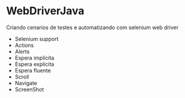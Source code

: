# WebDriverJava
Criando cenarios de testes e automatizando com selenium web driver
- Selenium support
- Actions
- Alerts
- Espera implícita
- Espera explícita
- Espera fluente
- Scroll
- Navigate
- ScreenShot
